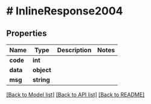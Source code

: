 # # InlineResponse2004

## Properties

Name | Type | Description | Notes
------------ | ------------- | ------------- | -------------
**code** | **int** |  |
**data** | **object** |  |
**msg** | **string** |  |

[[Back to Model list]](../../README.md#models) [[Back to API list]](../../README.md#endpoints) [[Back to README]](../../README.md)

